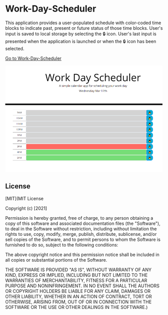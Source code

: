 # Work-Day-Scheduler


This application provides a user-populated schedule with color-coded time blocks to indicate past, present or future status of those time blocks.  User's input is saved to local storage by selecting the &#128274; icon.  User's last input is presented when the application is launched or when the &#128274; icon has been selected.

[Go to Work-Day-Scheduler](https://xr7tsi.github.io/Work-Day-Scheduler/)

![work day scheduler demo](./assets/Work-Day-Scheduler-Resize-img.png)

## License
[MIT](MIT License

Copyright (c) [2021]

Permission is hereby granted, free of charge, to any person obtaining a copy
of this software and associated documentation files (the "Software"), to deal
in the Software without restriction, including without limitation the rights
to use, copy, modify, merge, publish, distribute, sublicense, and/or sell
copies of the Software, and to permit persons to whom the Software is
furnished to do so, subject to the following conditions:

The above copyright notice and this permission notice shall be included in all
copies or substantial portions of the Software.

THE SOFTWARE IS PROVIDED "AS IS", WITHOUT WARRANTY OF ANY KIND, EXPRESS OR
IMPLIED, INCLUDING BUT NOT LIMITED TO THE WARRANTIES OF MERCHANTABILITY,
FITNESS FOR A PARTICULAR PURPOSE AND NONINFRINGEMENT. IN NO EVENT SHALL THE
AUTHORS OR COPYRIGHT HOLDERS BE LIABLE FOR ANY CLAIM, DAMAGES OR OTHER
LIABILITY, WHETHER IN AN ACTION OF CONTRACT, TORT OR OTHERWISE, ARISING FROM,
OUT OF OR IN CONNECTION WITH THE SOFTWARE OR THE USE OR OTHER DEALINGS IN THE
SOFTWARE.)